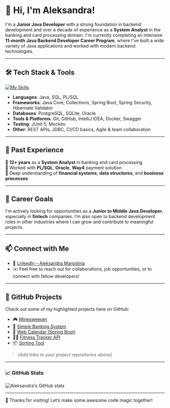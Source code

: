 # 👋 Hi, I'm Aleksandra!

I'm a **Junior Java Developer** with a strong foundation in backend development and over a decade of experience as a **System Analyst** in the banking and card processing domain. I'm currently completing an intensive **11-month Java Backend Developer Career Program**, where I've built a wide variety of Java applications and worked with modern backend technologies.

---

## 🛠️ Tech Stack & Tools

[![My Skills](https://skillicons.dev/icons?i=java,idea,discord,regex,bash,git,gradle,hibernate,jenkins,jquery,postgres,sqlite,spring,postman,docker&perline=5)](https://skillicons.dev)

- **Languages**: Java, SQL, PL/SQL
- **Frameworks**: Java Core, Collections, Spring Boot, Spring Security, Hibernate Validator
- **Databases**: PostgreSQL, SQLite, Oracle
- **Tools & Platforms**: Git, GitHub, IntelliJ IDEA, Docker, Swagger
- **Testing**: JUnit 5, Mockito
- **Other**: REST APIs, JDBC, CI/CD basics, Agile & team collaboration

---

## 🧠 Past Experience

🔹 **12+ years** as a **System Analyst** in banking and card processing  
🔹 Worked with **PL/SQL**, **Oracle**, **Way4** payment solution  
🔹 Deep understanding of **financial systems**, **data structures**, and **business processes**

---

## 🎯 Career Goals

I'm actively looking for opportunities as a **Junior to Middle Java Developer**, especially in **fintech** companies. I’m also open to backend development roles in other industries where I can grow and contribute to meaningful projects.

---

## 📫 Connect with Me

- 💼 [LinkedIn – Aleksandra Margolina](https://www.linkedin.com/in/aleksandramargolina/)
- ✉️ Feel free to reach out for collaborations, job opportunities, or to connect with fellow developers!

---

## 🧰 GitHub Projects

Check out some of my highlighted projects here on GitHub:

- 🎮 [Minesweeper](#)
- 🏦 [Simple Banking System](#)
- 📅 [Web Calendar (Spring Boot)](#)
- 🏋️‍♀️ [Fitness Tracker API](#)
- 📦 [Sorting Tool](#)

> *(Add links to your project repositories above)*

---

### 📈 GitHub Stats

![Aleksandra's GitHub stats](https://github-readme-stats.vercel.app/api?username=yourusername&show_icons=true&theme=default)

---

🎉 Thanks for visiting! Let’s make some awesome code magic together!
